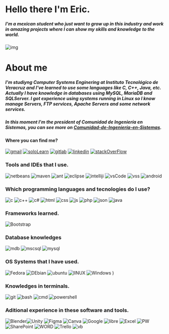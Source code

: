 # Hello there I'm Eric.
##### I'm a mexican student who just want to grow up in this industry and work in amazing projects where I can show my skills and knowledge to the world. 
![img](https://i.imgur.com/aVrtEzh.png)

# About me
##### I'm studiyng Computer Systems Enginering at Instituto Tecnológico de Veracruz and I've learned to use some languages like C, C++, Java, etc. Actually I have knowledge in databases using MySQL, MariaDB and SQLServer. I got experience using systems running in Linux so I know manage Servers, FTP services, Apache Servers and some network services.

##### In this moment I'm the president of Comunidad de Ingeniería en Sistemas, you can see more on [Comunidad-de-Ingeniería-en-Sistemas](https://github.com/Comunidad-De-Ingenieria-en-Sistemas).

#### Where you can find me?
[![gmail](https://img.shields.io/badge/Gmail-D14836?style=for-the-badge&logo=gmail&logoColor=white)](mailto:ericmontalvo44@gmail.com?Subject=Request%20Mission) [![soloLearn](https://img.shields.io/badge/-Sololearn-3a464b?style=for-the-badge&logo=Sololearn&logoColor=white)](https://www.sololearn.com/profile/12934494) [![gitlab](https://img.shields.io/badge/GitLab-330F63?style=for-the-badge&logo=gitlab&logoColor=white)](https://gitlab.com/emmc316)  [![linkedin](https://img.shields.io/badge/LinkedIn-0077B5?style=for-the-badge&logo=linkedin&logoColor=white)](https://www.linkedin.com/in/emmc316/)  [![stackOverFlow](https://img.shields.io/badge/Stack_Overflow-FE7A16?style=for-the-badge&logo=stack-overflow&logoColor=white)](https://stackoverflow.com/users/15986721/emmc316)

### Tools and IDEs that I use.

![netbeans](https://img.shields.io/badge/apache%20netbeans-1B6AC6?style=for-the-badge&logo=apache%20netbeans%20IDE&logoColor=white) ![maven](https://img.shields.io/badge/Apache%20Maven-C71A36?style=for-the-badge&logo=Apache%20Maven&logoColor=white) ![ant](https://img.shields.io/badge/Apache%20Ant-AZ543VM?style=for-the-badge&logo=Apache%20Ant&logoColor=white) ![eclipse](https://img.shields.io/badge/Eclipse-2C2255?style=for-the-badge&logo=eclipse&logoColor=white) ![intelliji](https://img.shields.io/badge/IntelliJ_IDEA-000000.svg?style=for-the-badge&logo=intellij-idea&logoColor=white) ![vsCode](https://img.shields.io/badge/Visual_Studio_Code-0078D4?style=for-the-badge&logo=visual%20studio%20code&logoColor=white) ![vss](https://img.shields.io/badge/Visual_Studio-5C2D91?style=for-the-badge&logo=visual%20studio&logoColor=white) ![android](https://img.shields.io/badge/Android_Studio-3DDC84?style=for-the-badge&logo=android-studio&logoColor=white)

### Which programming languages and tecnologies do I use?
![c](https://img.shields.io/badge/C-00599C?style=for-the-badge&logo=c&logoColor=white) ![c++](https://img.shields.io/badge/C%2B%2B-00599C?style=for-the-badge&logo=c%2B%2B&logoColor=white) ![c#](https://img.shields.io/badge/C%23-239120?style=for-the-badge&logo=c-sharp&logoColor=white) ![html](https://img.shields.io/badge/HTML5-E34F26?style=for-the-badge&logo=html5&logoColor=white) ![css](https://img.shields.io/badge/CSS3-1572B6?style=for-the-badge&logo=css3&logoColor=white) ![js](https://img.shields.io/badge/JavaScript-323330?style=for-the-badge&logo=javascript&logoColor=F7DF1E) ![php](https://img.shields.io/badge/PHP-777BB4?style=for-the-badge&logo=php&logoColor=white) ![json](https://img.shields.io/badge/json-5E5C5C?style=for-the-badge&logo=json&logoColor=white) ![java](https://img.shields.io/badge/OpenJDK-ED8B00?style=for-the-badge&logo=openjdk&logoColor=white)

### Frameworks learned.
![Bootstrap](https://img.shields.io/badge/Bootstrap-7952B3?style=for-the-badge&logo=bootstrap&logoColor=white)

### Database knowledges
![mdb](https://img.shields.io/badge/MariaDB-003545?style=for-the-badge&logo=mariadb&logoColor=white) ![mscsql](https://img.shields.io/badge/Microsoft%20SQL%20Server-CC2927?style=for-the-badge&logo=microsoft%20sql%20server&logoColor=white) ![mysql](https://img.shields.io/badge/MySQL-005C84?style=for-the-badge&logo=mysql&logoColor=white)

### OS Systems that I have used.
![Fedora](https://img.shields.io/badge/Fedora-294172?style=for-the-badge&logo=fedora&logoColor=white) ![DEbian](https://img.shields.io/badge/Debian-A81D33?style=for-the-badge&logo=debian&logoColor=white) ![ubuntu](https://img.shields.io/badge/Ubuntu-E95420?style=for-the-badge&logo=ubuntu&logoColor=white) ![lINUX](https://img.shields.io/badge/Linux-FCC624?style=for-the-badge&logo=linux&logoColor=black)  ![Windows](https://img.shields.io/badge/Windows-0078D6?style=for-the-badge&logo=windows&logoColor=white) )

### Knowledges in terminals.
![git](https://img.shields.io/badge/GIT-E44C30?style=for-the-badge&logo=git&logoColor=white) ![bash](https://img.shields.io/badge/GNU%20Bash-4EAA25?style=for-the-badge&logo=GNU%20Bash&logoColor=white) ![cmd](https://img.shields.io/badge/windows%20terminal-4D4D4D?style=for-the-badge&logo=windows%20terminal&logoColor=white) ![powershell](https://img.shields.io/badge/powershell-5391FE?style=for-the-badge&logo=powershell&logoColor=white)


### Aditional experience in these software and tools.
![Blender](https://img.shields.io/badge/blender-%23F5792A.svg?style=for-the-badge&logo=blender&logoColor=white)![Unity](https://img.shields.io/badge/unity-%23222C37.svg?style=for-the-badge&logo=Unity&logoColor=white) ![Figma](https://img.shields.io/badge/Figma-F24E1E?style=for-the-badge&logo=figma&logoColor=white) ![Canva](https://img.shields.io/badge/Canva-%2300C4CC.svg?&style=for-the-badge&logo=Canva&logoColor=white) ![Google](https://img.shields.io/badge/Google%20Sheets-34A853?style=for-the-badge&logo=google-sheets&logoColor=white) ![libre](https://img.shields.io/badge/LibreOffice-18A303?style=for-the-badge&logo=LibreOffice&logoColor=white) ![Excel](https://img.shields.io/badge/Microsoft_Excel-217346?style=for-the-badge&logo=microsoft-excel&logoColor=white) ![PW](https://img.shields.io/badge/Microsoft_PowerPoint-B7472A?style=for-the-badge&logo=microsoft-powerpoint&logoColor=white) ![SharePoint](https://img.shields.io/badge/Microsoft_SharePoint-0078D4?style=for-the-badge&logo=microsoft-sharepoint&logoColor=white) ![WORD](https://img.shields.io/badge/Microsoft_Word-2B579A?style=for-the-badge&logo=microsoft-word&logoColor=white) ![Trello](https://img.shields.io/badge/Trello-0052CC?style=for-the-badge&logo=trello&logoColor=white) ![vb](https://img.shields.io/badge/VirtualBox-21416b?style=for-the-badge&logo=VirtualBox&logoColor=white)


